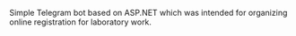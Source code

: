 Simple Telegram bot based on ASP.NET which was intended for organizing online registration for laboratory work.
